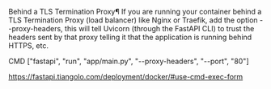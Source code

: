 Behind a TLS Termination Proxy¶
If you are running your container behind a TLS Termination Proxy (load balancer) like Nginx or Traefik, add the option --proxy-headers, this will tell Uvicorn (through the FastAPI CLI) to trust the headers sent by that proxy telling it that the application is running behind HTTPS, etc.


CMD ["fastapi", "run", "app/main.py", "--proxy-headers", "--port", "80"]


https://fastapi.tiangolo.com/deployment/docker/#use-cmd-exec-form